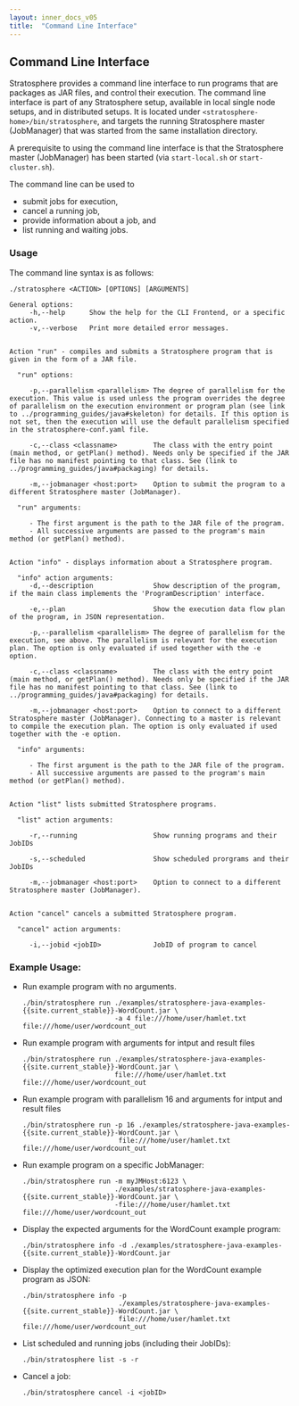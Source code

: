 ```yaml
---
layout: inner_docs_v05
title:  "Command Line Interface"
---
```


## Command Line Interface

Stratosphere provides a command line interface to run programs that are packages as JAR files, and control their execution. 
The command line interface is part of any Stratosphere setup, available in local single node setups, and in distributed setups. It is located under `<stratosphere-home>/bin/stratosphere`, and targets the running Stratosphere master (JobManager) that was started from the same installation directory.

A prerequisite to using the command line interface is that the Stratosphere master (JobManager) has been started (via `start-local.sh` or `start-cluster.sh`).

The command line can be used to

- submit jobs for execution,
- cancel a running job,
- provide information about a job, and
- list running and waiting jobs.

### Usage

The command line syntax is as follows:

```
./stratosphere <ACTION> [OPTIONS] [ARGUMENTS]

General options:
     -h,--help      Show the help for the CLI Frontend, or a specific action.
     -v,--verbose   Print more detailed error messages.


Action "run" - compiles and submits a Stratosphere program that is given in the form of a JAR file.

  "run" options:

     -p,--parallelism <parallelism> The degree of parallelism for the execution. This value is used unless the program overrides the degree of parallelism on the execution environment or program plan (see link to ../programming_guides/java#skeleton) for details. If this option is not set, then the execution will use the default parallelism specified in the stratosphere-conf.yaml file.

     -c,--class <classname>         The class with the entry point (main method, or getPlan() method). Needs only be specified if the JAR file has no manifest pointing to that class. See (link to ../programming_guides/java#packaging) for details.

     -m,--jobmanager <host:port>    Option to submit the program to a different Stratosphere master (JobManager).

  "run" arguments:

     - The first argument is the path to the JAR file of the program.
     - All successive arguments are passed to the program's main method (or getPlan() method).


Action "info" - displays information about a Stratosphere program.

  "info" action arguments:
     -d,--description               Show description of the program, if the main class implements the 'ProgramDescription' interface.

     -e,--plan                      Show the execution data flow plan of the program, in JSON representation.

     -p,--parallelism <parallelism> The degree of parallelism for the execution, see above. The parallelism is relevant for the execution plan. The option is only evaluated if used together with the -e option.

     -c,--class <classname>         The class with the entry point (main method, or getPlan() method). Needs only be specified if the JAR file has no manifest pointing to that class. See (link to ../programming_guides/java#packaging) for details.

     -m,--jobmanager <host:port>    Option to connect to a different Stratosphere master (JobManager). Connecting to a master is relevant to compile the execution plan. The option is only evaluated if used together with the -e option.

  "info" arguments:

     - The first argument is the path to the JAR file of the program.
     - All successive arguments are passed to the program's main method (or getPlan() method).


Action "list" lists submitted Stratosphere programs.

  "list" action arguments:

     -r,--running                   Show running programs and their JobIDs

     -s,--scheduled                 Show scheduled prorgrams and their JobIDs

     -m,--jobmanager <host:port>    Option to connect to a different Stratosphere master (JobManager).


Action "cancel" cancels a submitted Stratosphere program.

  "cancel" action arguments:

     -i,--jobid <jobID>             JobID of program to cancel
```

### Example Usage:

-   Run example program with no arguments.

        ./bin/stratosphere run ./examples/stratosphere-java-examples-{{site.current_stable}}-WordCount.jar \
                               -a 4 file:///home/user/hamlet.txt file:///home/user/wordcount_out

-   Run example program with arguments for intput and result files

        ./bin/stratosphere run ./examples/stratosphere-java-examples-{{site.current_stable}}-WordCount.jar \
                               file:///home/user/hamlet.txt file:///home/user/wordcount_out

-   Run example program with parallelism 16 and arguments for intput and result files

        ./bin/stratosphere run -p 16 ./examples/stratosphere-java-examples-{{site.current_stable}}-WordCount.jar \
                                file:///home/user/hamlet.txt file:///home/user/wordcount_out

-   Run example program on a specific JobManager:

        ./bin/stratosphere run -m myJMHost:6123 \
                               ./examples/stratosphere-java-examples-{{site.current_stable}}-WordCount.jar \
                               -file:///home/user/hamlet.txt file:///home/user/wordcount_out


-   Display the expected arguments for the WordCount example program:

        ./bin/stratosphere info -d ./examples/stratosphere-java-examples-{{site.current_stable}}-WordCount.jar

-   Display the optimized execution plan for the WordCount example program as JSON:

        ./bin/stratosphere info -p 
                                ./examples/stratosphere-java-examples-{{site.current_stable}}-WordCount.jar \
                                file:///home/user/hamlet.txt file:///home/user/wordcount_out

-   List scheduled and running jobs (including their JobIDs):

        ./bin/stratosphere list -s -r

-   Cancel a job:

        ./bin/stratosphere cancel -i <jobID>
